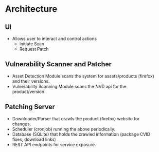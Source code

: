 # Architecture

## UI
- Allows user to interact and control actions
    - Initiate Scan
    - Request Patch

## Vulnerability Scanner and Patcher
- Asset Detection Module scans the system for assets/products (firefox) and their versions.
- Vulnerability Scanning Module scans the NVD api for the product/version.

## Patching Server
- Downloader/Parser that crawls the product (firefox) website for changes.
- Scheduler (cronjob) running the above periodically.
- Database (SQLite) that holds the crawled information (package CVID fixes, download links)
- REST API endpoints for service exposure.